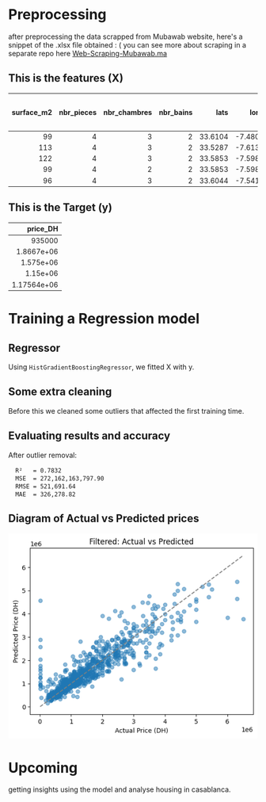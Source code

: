 # Preprocessing 
after preprocessing the data scrapped from Mubawab website, here's a snippet of the .xlsx file obtained : 
( you can see more about scraping in a separate repo here [Web-Scraping-Mubawab.ma](https://github.com/rabio10/Web-Scraping-Mubawab.ma)

## This is the features (X)

|   surface_m2 |   nbr_pieces |   nbr_chambres |   nbr_bains |    lats |    longs |   etage_num | quartier_Ain Borja   | quartier_Ain Chock   | quartier_Ain Diab   | quartier_Ain Diab Extension   | quartier_Al Ahd Al Jadid   | quartier_Al Azhar   | quartier_Al Farah Dar Essalam   | quartier_Al Hadika   | quartier_Al Hassania   | quartier_Al Madina Aljadida   | quartier_Al Osra   | quartier_Al Qods   | quartier_Almaz   | quartier_Alsace Lorraine   | quartier_Anassi   | quartier_Ancienne Medina   | quartier_Anfa   | quartier_Anfa Supérieur   | quartier_Aïn Sebaâ   | quartier_Beausite   | quartier_Beauséjour   | quartier_Belvédère   | quartier_Benjdia   | quartier_Bernoussi   | quartier_Biranzarane   | quartier_Bouchentouf   | quartier_Bourgogne Est   | quartier_Bourgogne Ouest   | quartier_Bournazil   | quartier_Bouskoura Ville   | quartier_Burger   | quartier_CIL (Hay Salam)   | quartier_Californie   | quartier_Casablanca   | quartier_Casablanca Finance City   | quartier_Casablanca Marina   | quartier_Centre Ville   | quartier_Chaâbi   | quartier_City Dar Es Salaam   | quartier_Dar Bouazza   | quartier_Dar Lamane   | quartier_Dar Touzani   | quartier_Derb Abdellah   | quartier_Derb Al Youssofia   | quartier_Derb Carlotti   | quartier_Derb Chorfa   | quartier_Derb Ghalef   | quartier_Derb Khalid   | quartier_Derb Koréa   | quartier_Derb Lahjar   | quartier_Derb Loubila   | quartier_Derb Milan (Hay Omar Bnou Alkhattab)   | quartier_Derb Omar   | quartier_El Manar - El Hank   | quartier_El Mansouria   | quartier_Errahma   | quartier_Ferme Bretonne (Hay Arraha)   | quartier_Foncière   | quartier_Franceville   | quartier_Garage Allal   | quartier_Gauthier   | quartier_Golf de Benslimane   | quartier_Habbous   | quartier_Had Soualem   | quartier_Hay Adil   | quartier_Hay Al Amal   | quartier_Hay Al Fadl   | quartier_Hay Al Fath   | quartier_Hay Al Qods   | quartier_Hay Alamal   | quartier_Hay Albaraka   | quartier_Hay Alfalah   | quartier_Hay Alfarah   | quartier_Hay Alhoda   | quartier_Hay Almasjid   | quartier_Hay Almassira 2   | quartier_Hay Almassira 3   | quartier_Hay Annour   | quartier_Hay Antaria   | quartier_Hay Arrahma   | quartier_Hay Arsalan   | quartier_Hay Chifa   | quartier_Hay Chrifa   | quartier_Hay Haddaouia   | quartier_Hay Hakam   | quartier_Hay Hassani   | quartier_Hay Idrissia   | quartier_Hay Inara   | quartier_Hay Lmkansa   | quartier_Hay M'barka   | quartier_Hay Mohammadi   | quartier_Hay Moulay Abdellah   | quartier_Hay Moulay Rachid 1   | quartier_Hay Moulay Rachid 2   | quartier_Hay Moulay Rachid 3   | quartier_Hay Moulay Rachid 4   | quartier_Hay Palestine   | quartier_Hay Rajaa   | quartier_Hay Sadri   | quartier_Hay Salama   | quartier_Hay Smara   | quartier_Hay Tarik   | quartier_Hay Tasahol   | quartier_Hay Tissir   | quartier_Hay Zobir   | quartier_Hay salam   | quartier_Hermitage   | quartier_Ifriquia   | quartier_Itissal   | quartier_Jamila 2   | quartier_Jamila 3   | quartier_Jamila 5   | quartier_Jamila 6   | quartier_Jawadi   | quartier_La Floride   | quartier_La Gironde   | quartier_La Jonquiere   | quartier_La Vilette   | quartier_Lahraouiyine   | quartier_Laymoune   | quartier_Lekrimat   | quartier_Les Hôpitaux   | quartier_Les princesses   | quartier_Liberté   | quartier_Lissasfa   | quartier_Lusitania   | quartier_Mabroka   | quartier_Mandarona   | quartier_Mannesmann   | quartier_Maârif   | quartier_Maârif Extension   | quartier_Mers Sultan   | quartier_Michouar   | quartier_Moulay Youssef   | quartier_Médiouna   | quartier_Nassim 1   | quartier_Nassim 2   | quartier_Oasis   | quartier_Oasis sud   | quartier_Oulfa   | quartier_Palmier   | quartier_Plage Oued Cherrat   | quartier_Plateau   | quartier_Plateau (Al Batha)   | quartier_Polo   | quartier_Port   | quartier_Quartier Bachkou   | quartier_Quartier Cheminots   | quartier_Racine   | quartier_Racine Extension   | quartier_Riad El Ali   | quartier_Riviera   | quartier_Roches Noires   | quartier_Route de rabat   | quartier_Salmia 2   | quartier_Sidi Belyout   | quartier_Sidi El Khadir   | quartier_Sidi Hajjaj Oued Hassar   | quartier_Sidi Maarouf   | quartier_Sidi Maârouf   | quartier_Sidi Moumen   | quartier_Sidi Othmane   | quartier_Sidi Rahal   | quartier_Tacharouk (Hay Al Walaa)   | quartier_Tantonville   | quartier_Triangle d'Or   | quartier_Val Fleury   | quartier_Victoria   | quartier_Yasmina   | quartier_Zone Industrielle   | quartier_Zone Industrielle Moulay Rachid   | quartier_Zone Industrielle Oukacha   | etats_Bon état   | etats_Haut standing   | etats_Moyen standing   | etats_Nouveau   | etats_À rénover   |
|-------------:|-------------:|---------------:|------------:|--------:|---------:|------------:|:---------------------|:---------------------|:--------------------|:------------------------------|:---------------------------|:--------------------|:--------------------------------|:---------------------|:-----------------------|:------------------------------|:-------------------|:-------------------|:-----------------|:---------------------------|:------------------|:---------------------------|:----------------|:--------------------------|:---------------------|:--------------------|:----------------------|:---------------------|:-------------------|:---------------------|:-----------------------|:-----------------------|:-------------------------|:---------------------------|:---------------------|:---------------------------|:------------------|:---------------------------|:----------------------|:----------------------|:-----------------------------------|:-----------------------------|:------------------------|:------------------|:------------------------------|:-----------------------|:----------------------|:-----------------------|:-------------------------|:-----------------------------|:-------------------------|:-----------------------|:-----------------------|:-----------------------|:----------------------|:-----------------------|:------------------------|:------------------------------------------------|:---------------------|:------------------------------|:------------------------|:-------------------|:---------------------------------------|:--------------------|:-----------------------|:------------------------|:--------------------|:------------------------------|:-------------------|:-----------------------|:--------------------|:-----------------------|:-----------------------|:-----------------------|:-----------------------|:----------------------|:------------------------|:-----------------------|:-----------------------|:----------------------|:------------------------|:---------------------------|:---------------------------|:----------------------|:-----------------------|:-----------------------|:-----------------------|:---------------------|:----------------------|:-------------------------|:---------------------|:-----------------------|:------------------------|:---------------------|:-----------------------|:-----------------------|:-------------------------|:-------------------------------|:-------------------------------|:-------------------------------|:-------------------------------|:-------------------------------|:-------------------------|:---------------------|:---------------------|:----------------------|:---------------------|:---------------------|:-----------------------|:----------------------|:---------------------|:---------------------|:---------------------|:--------------------|:-------------------|:--------------------|:--------------------|:--------------------|:--------------------|:------------------|:----------------------|:----------------------|:------------------------|:----------------------|:------------------------|:--------------------|:--------------------|:------------------------|:--------------------------|:-------------------|:--------------------|:---------------------|:-------------------|:---------------------|:----------------------|:------------------|:----------------------------|:-----------------------|:--------------------|:--------------------------|:--------------------|:--------------------|:--------------------|:-----------------|:---------------------|:-----------------|:-------------------|:------------------------------|:-------------------|:------------------------------|:----------------|:----------------|:----------------------------|:------------------------------|:------------------|:----------------------------|:-----------------------|:-------------------|:-------------------------|:--------------------------|:--------------------|:------------------------|:--------------------------|:-----------------------------------|:------------------------|:------------------------|:-----------------------|:------------------------|:----------------------|:------------------------------------|:-----------------------|:-------------------------|:----------------------|:--------------------|:-------------------|:-----------------------------|:-------------------------------------------|:-------------------------------------|:-----------------|:----------------------|:-----------------------|:----------------|:------------------|
|           99 |            4 |              3 |           2 | 33.6104 | -7.48036 |           0 | False                | False                | False               | False                         | False                      | False               | False                           | False                | False                  | False                         | False              | False              | False            | False                      | False             | False                      | False           | False                     | False                | False               | False                 | False                | False              | True                 | False                  | False                  | False                    | False                      | False                | False                      | False             | False                      | False                 | False                 | False                              | False                        | False                   | False             | False                         | False                  | False                 | False                  | False                    | False                        | False                    | False                  | False                  | False                  | False                 | False                  | False                   | False                                           | False                | False                         | False                   | False              | False                                  | False               | False                  | False                   | False               | False                         | False              | False                  | False               | False                  | False                  | False                  | False                  | False                 | False                   | False                  | False                  | False                 | False                   | False                      | False                      | False                 | False                  | False                  | False                  | False                | False                 | False                    | False                | False                  | False                   | False                | False                  | False                  | False                    | False                          | False                          | False                          | False                          | False                          | False                    | False                | False                | False                 | False                | False                | False                  | False                 | False                | False                | False                | False               | False              | False               | False               | False               | False               | False             | False                 | False                 | False                   | False                 | False                   | False               | False               | False                   | False                     | False              | False               | False                | False              | False                | False                 | False             | False                       | False                  | False               | False                     | False               | False               | False               | False            | False                | False            | False              | False                         | False              | False                         | False           | False           | False                       | False                         | False             | False                       | False                  | False              | False                    | False                     | False               | False                   | False                     | False                              | False                   | False                   | False                  | False                   | False                 | False                               | False                  | False                    | False                 | False               | False              | False                        | False                                      | False                                | False            | False                 | False                  | True            | False             |
|          113 |            4 |              3 |           2 | 33.5287 | -7.61326 |           0 | False                | False                | False               | False                         | False                      | False               | False                           | False                | False                  | False                         | False              | False              | False            | False                      | False             | False                      | False           | False                     | False                | False               | False                 | False                | False              | False                | False                  | False                  | False                    | False                      | False                | False                      | False             | False                      | True                  | False                 | False                              | False                        | False                   | False             | False                         | False                  | False                 | False                  | False                    | False                        | False                    | False                  | False                  | False                  | False                 | False                  | False                   | False                                           | False                | False                         | False                   | False              | False                                  | False               | False                  | False                   | False               | False                         | False              | False                  | False               | False                  | False                  | False                  | False                  | False                 | False                   | False                  | False                  | False                 | False                   | False                      | False                      | False                 | False                  | False                  | False                  | False                | False                 | False                    | False                | False                  | False                   | False                | False                  | False                  | False                    | False                          | False                          | False                          | False                          | False                          | False                    | False                | False                | False                 | False                | False                | False                  | False                 | False                | False                | False                | False               | False              | False               | False               | False               | False               | False             | False                 | False                 | False                   | False                 | False                   | False               | False               | False                   | False                     | False              | False               | False                | False              | False                | False                 | False             | False                       | False                  | False               | False                     | False               | False               | False               | False            | False                | False            | False              | False                         | False              | False                         | False           | False           | False                       | False                         | False             | False                       | False                  | False              | False                    | False                     | False               | False                   | False                     | False                              | False                   | False                   | False                  | False                   | False                 | False                               | False                  | False                    | False                 | False               | False              | False                        | False                                      | False                                | False            | False                 | False                  | True            | False             |
|          122 |            4 |              3 |           2 | 33.5853 | -7.59893 |           2 | False                | False                | False               | False                         | False                      | False               | False                           | False                | False                  | False                         | False              | False              | False            | False                      | False             | False                      | False           | False                     | False                | False               | False                 | True                 | False              | False                | False                  | False                  | False                    | False                      | False                | False                      | False             | False                      | False                 | False                 | False                              | False                        | False                   | False             | False                         | False                  | False                 | False                  | False                    | False                        | False                    | False                  | False                  | False                  | False                 | False                  | False                   | False                                           | False                | False                         | False                   | False              | False                                  | False               | False                  | False                   | False               | False                         | False              | False                  | False               | False                  | False                  | False                  | False                  | False                 | False                   | False                  | False                  | False                 | False                   | False                      | False                      | False                 | False                  | False                  | False                  | False                | False                 | False                    | False                | False                  | False                   | False                | False                  | False                  | False                    | False                          | False                          | False                          | False                          | False                          | False                    | False                | False                | False                 | False                | False                | False                  | False                 | False                | False                | False                | False               | False              | False               | False               | False               | False               | False             | False                 | False                 | False                   | False                 | False                   | False               | False               | False                   | False                     | False              | False               | False                | False              | False                | False                 | False             | False                       | False                  | False               | False                     | False               | False               | False               | False            | False                | False            | False              | False                         | False              | False                         | False           | False           | False                       | False                         | False             | False                       | False                  | False              | False                    | False                     | False               | False                   | False                     | False                              | False                   | False                   | False                  | False                   | False                 | False                               | False                  | False                    | False                 | False               | False              | False                        | False                                      | False                                | False            | False                 | False                  | True            | False             |
|           99 |            4 |              2 |           2 | 33.5853 | -7.59893 |           5 | False                | False                | False               | False                         | False                      | False               | False                           | False                | False                  | False                         | False              | False              | False            | False                      | False             | False                      | False           | False                     | False                | False               | False                 | True                 | False              | False                | False                  | False                  | False                    | False                      | False                | False                      | False             | False                      | False                 | False                 | False                              | False                        | False                   | False             | False                         | False                  | False                 | False                  | False                    | False                        | False                    | False                  | False                  | False                  | False                 | False                  | False                   | False                                           | False                | False                         | False                   | False              | False                                  | False               | False                  | False                   | False               | False                         | False              | False                  | False               | False                  | False                  | False                  | False                  | False                 | False                   | False                  | False                  | False                 | False                   | False                      | False                      | False                 | False                  | False                  | False                  | False                | False                 | False                    | False                | False                  | False                   | False                | False                  | False                  | False                    | False                          | False                          | False                          | False                          | False                          | False                    | False                | False                | False                 | False                | False                | False                  | False                 | False                | False                | False                | False               | False              | False               | False               | False               | False               | False             | False                 | False                 | False                   | False                 | False                   | False               | False               | False                   | False                     | False              | False               | False                | False              | False                | False                 | False             | False                       | False                  | False               | False                     | False               | False               | False               | False            | False                | False            | False              | False                         | False              | False                         | False           | False           | False                       | False                         | False             | False                       | False                  | False              | False                    | False                     | False               | False                   | False                     | False                              | False                   | False                   | False                  | False                   | False                 | False                               | False                  | False                    | False                 | False               | False              | False                        | False                                      | False                                | False            | False                 | False                  | True            | False             |
|           96 |            4 |              3 |           2 | 33.6044 | -7.54197 |           0 | False                | False                | False               | False                         | False                      | False               | False                           | False                | False                  | False                         | False              | False              | False            | False                      | False             | False                      | False           | False                     | True                 | False               | False                 | False                | False              | False                | False                  | False                  | False                    | False                      | False                | False                      | False             | False                      | False                 | False                 | False                              | False                        | False                   | False             | False                         | False                  | False                 | False                  | False                    | False                        | False                    | False                  | False                  | False                  | False                 | False                  | False                   | False                                           | False                | False                         | False                   | False              | False                                  | False               | False                  | False                   | False               | False                         | False              | False                  | False               | False                  | False                  | False                  | False                  | False                 | False                   | False                  | False                  | False                 | False                   | False                      | False                      | False                 | False                  | False                  | False                  | False                | False                 | False                    | False                | False                  | False                   | False                | False                  | False                  | False                    | False                          | False                          | False                          | False                          | False                          | False                    | False                | False                | False                 | False                | False                | False                  | False                 | False                | False                | False                | False               | False              | False               | False               | False               | False               | False             | False                 | False                 | False                   | False                 | False                   | False               | False               | False                   | False                     | False              | False               | False                | False              | False                | False                 | False             | False                       | False                  | False               | False                     | False               | False               | False               | False            | False                | False            | False              | False                         | False              | False                         | False           | False           | False                       | False                         | False             | False                       | False                  | False              | False                    | False                     | False               | False                   | False                     | False                              | False                   | False                   | False                  | False                   | False                 | False                               | False                  | False                    | False                 | False               | False              | False                        | False                                      | False                                | False            | False                 | False                  | True            | False             |


## This is the Target (y)
|         price_DH |
|-----------------:|
| 935000           |
|      1.8667e+06  |
|      1.575e+06   |
|      1.15e+06    |
|      1.17564e+06 |


# Training a Regression model
## Regressor
Using `HistGradientBoostingRegressor`, we fitted X with y.
## Some extra cleaning
Before this we cleaned some outliers that affected the first training time.
## Evaluating results and accuracy
After outlier removal:
```
  R²   = 0.7832
  MSE  = 272,162,163,797.90
  RMSE = 521,691.64
  MAE  = 326,278.82
  ```
## Diagram of Actual vs Predicted prices
![Diagram of Actual vs Predicted prices](image.png)

# Upcoming 
getting insights using the model and analyse housing in casablanca.
